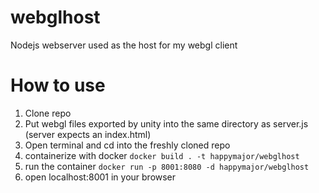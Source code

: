 # webglhost
Nodejs webserver used as the host for my webgl client

# How to use

1. Clone repo
2. Put webgl files exported by unity into the same directory as server.js (server expects an index.html)
3. Open terminal and cd into the freshly cloned repo 
4. containerize with docker ```docker build . -t happymajor/webglhost```
5. run the container ```docker run -p 8001:8080 -d happymajor/webglhost``` 
6. open localhost:8001 in your browser
